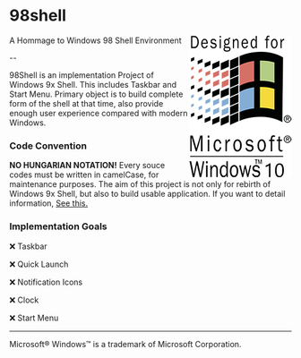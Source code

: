 # 98shell
<img align="right" src="https://github.com/0x00000FF/98shell/blob/master/docs/98shell-win10.png">
A Hommage to Windows 98 Shell Environment

--

98Shell is an implementation Project of Windows 9x Shell. This includes Taskbar and Start Menu. Primary object is to build complete form of the shell at that time, also provide enough user experience compared with modern Windows.

### Code Convention

**NO HUNGARIAN NOTATION!** Every souce codes must be written in camelCase, for maintenance purposes. The aim of this project is not only for rebirth of Windows 9x Shell, but also to build usable application. If you want to detail information, [See this.](docs/codeConvention.md)

### Implementation Goals

:x: Taskbar

:x: Quick Launch

:x: Notification Icons

:x: Clock

:x: Start Menu


---

Microsoft&reg; Windows™ is a trademark of Microsoft Corporation.
